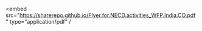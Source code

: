 <embed src="https://sharerepo.github.io/Flyer.for.NECD.activities_WFP.India.CO.pdf" type="application/pdf" /

